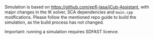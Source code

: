 Simulation is based on https://github.com/epfl-lasa/iCub-Assistant, with major changes in the IK solver, SCA dependencies and `main.cpp` modfications.  Please follow the mentioned repo guide to build the simulation, as the build process has not changed. 

Important: running a simulation requires SDFAST licence.
